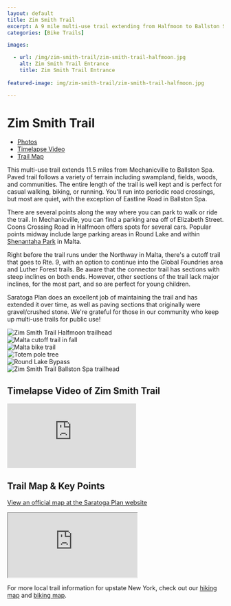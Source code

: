 ```yaml
---
layout: default
title: Zim Smith Trail 
excerpt: A 9 mile multi-use trail extending from Halfmoon to Ballston Spa
categories: [Bike Trails]

images:

  - url: /img/zim-smith-trail/zim-smith-trail-halfmoon.jpg
    alt: Zim Smith Trail Entrance
    title: Zim Smith Trail Entrance
    
featured-image: img/zim-smith-trail/zim-smith-trail-halfmoon.jpg

---
```

 
<h1>Zim Smith Trail</h1>

<ul>
	<li><a href="#photos">Photos</a></li>
	<li><a href="#video">Timelapse Video</a></li>
	<li><a href="#trailmap">Trail Map</a></li>
</ul>

<p>This multi-use trail extends 11.5 miles from Mechanicville to Ballston Spa. Paved trail follows a variety of terrain including swampland, fields, woods, and communities. The entire length of the trail is well kept and is perfect for casual walking, biking, or running. You'll run into periodic road crossings, but most are quiet, with the exception of Eastline Road in Ballston Spa.</p>

<p>There are several points along the way where you can park to walk or ride the trail. In Mechanicville, you can find a parking area off of Elizabeth Street. Coons Crossing Road in Halfmoon offers spots for several cars. Popular points midway include large parking areas in Round Lake and within <a href="http://malta-town.org/facilities/facility/details/Shenantaha-Creek-Park-3" target="_blank">Shenantaha Park</a> in Malta.</p>

<p>Right before the trail runs under the Northway in Malta, there's a cutoff trail that goes to Rte. 9, with an option to continue into the Global Foundries area and Luther Forest trails. Be aware that the connector trail has sections with steep inclines on both ends. However, other sections of the trail lack major inclines, for the most part, and so are perfect for young children.</p>

<p>Saratoga Plan does an excellent job of maintaining the trail and has extended it over time, as well as paving sections that originally were gravel/crushed stone. We're grateful for those in our community who keep up multi-use trails for public use!</p>

<div id="photos" class="fotorama" data-nav="thumbs" data-width="100%"
                     data-ratio="800/600"
                     data-min-width="100%"
                     data-max-width="1000"
                     data-min-height="300"
                     data-max-height="100%" >
<img src="/img/zim-smith-trail/zim-smith-trail-halfmoon.jpg" alt="Zim Smith Trail Halfmoon trailhead"><br />
<img src="/img/zim-smith-trail/zim-smith-trail-fall.jpg" alt="Malta cutoff trail in fall"><br />
<img src="/img/zim-smith-trail/malta-bike-trail.jpg" alt="Malta bike trail"><br />
<img src="/img/zim-smith-trail/totem-pole.jpg" alt="Totem pole tree"><br />
<img src="/img/zim-smith-trail/round-lake-bypass.jpg" alt="Round Lake Bypass"><br />
<img src="/img/zim-smith-trail/zim-smith-trail-ballston.jpg" alt="Zim Smith Trail Ballston Spa trailhead"><br />
</div>

<h2 id="video">Timelapse Video of Zim Smith Trail</h2>

<div class="google-maps">
	<iframe src="https://player.vimeo.com/video/162186185?title=0&byline=0&portrait=0" frameborder="0" webkitallowfullscreen mozallowfullscreen allowfullscreen></iframe>
</div>

<h2 id="trailmap">Trail Map & Key Points</h2>

<p><a href="https://saratogaplan.org/explore-parks-and-trails/zim-smith-trail/" target="_blank">View an official map at the Saratoga Plan website</a></p>

<div class="google-maps">
	<iframe src="https://www.google.com/maps/d/embed?mid=19awwdDUCA1VK660KJb5z6cf7ISc" ></iframe>
</div>

<p>For more local trail information for upstate New York, check out our <a href="http://newyorktrailheads.com/hiking-map.html">hiking map</a> and <a href="http://newyorktrailheads.com/biking-map.html">biking map</a>.</p>